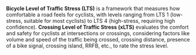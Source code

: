 **Bicycle Level of Traffic Stress (LTS)** is a framework that measures how comfortable a road feels for cyclists, with levels ranging from LTS 1 (low-stress, suitable for most cyclists) to LTS 4 (high-stress, requiring high confidence). **Crossing Level of Traffic Stress (xLTS)** evaluates the comfort and safety for cyclists at intersections or crossings, considering factors like volume and speed of the traffic being crossed, crossing distance, presence of a bike signal, crossing island, RRFB, etc., to rate the stress level.
